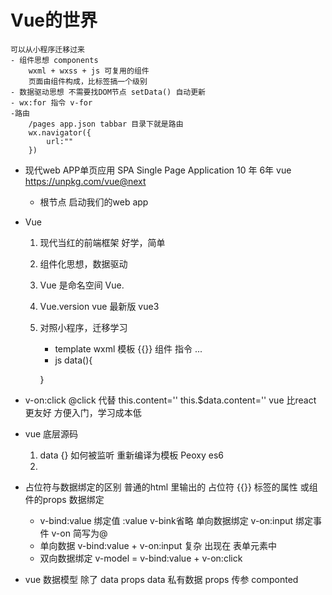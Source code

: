 # Vue的世界
    可以从小程序迁移过来
    - 组件思想 components
        wxml + wxss + js 可复用的组件
        页面由组件构成，比标签搞一个级别
    - 数据驱动思想 不需要找DOM节点 setData() 自动更新
    - wx:for 指令 v-for
    -路由
        /pages app.json tabbar 目录下就是路由
        wx.navigator({
            url:""
        })

- 现代web APP单页应用 SPA Single Page Application 10 年 6年
    vue https://unpkg.com/vue@next
    - 根节点 启动我们的web  app


- Vue
    1. 现代当红的前端框架  好学，简单
    2. 组件化思想，数据驱动
    3. Vue 是命名空间
        Vue.
    4. Vue.version vue 最新版 vue3
    5. 对照小程序，迁移学习
        - template    wxml
            模板 {{}} 组件  指令 ...
        - js data(){

        }

- v-on:click @click 代替
    this.content=''
    this.$data.content=''
    vue 比react 更友好 方便入门，学习成本低

- vue 底层源码
    1. data {}  如何被监听 重新编译为模板   Peoxy es6
    2. 

- 占位符与数据绑定的区别
    普通的html  里输出的 占位符 {{}}
    标签的属性  或组件的props 数据绑定
    - v-bind:value 绑定值   :value v-bink省略 单向数据绑定
        v-on:input 绑定事件 v-on 简写为@
    - 单向数据
        v-bind:value + v-on:input 复杂 出现在 表单元素中
    - 双向数据绑定
        v-model = v-bind:value + v-on:click


- vue 数据模型 除了 data props
    data 私有数据
    props 传参
    componted